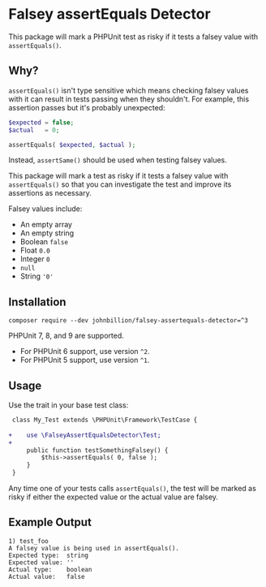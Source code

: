 # Falsey assertEquals Detector

This package will mark a PHPUnit test as risky if it tests a falsey value with `assertEquals()`.

## Why?

`assertEquals()` isn't type sensitive which means checking falsey values with it can result in tests passing when they shouldn't. For example, this assertion passes but it's probably unexpected:

```php
$expected = false;
$actual   = 0;

assertEquals( $expected, $actual );
```

Instead, `assertSame()` should be used when testing falsey values.

This package will mark a test as risky if it tests a falsey value with `assertEquals()` so that you can investigate the test and improve its assertions as necessary.

Falsey values include:

* An empty array
* An empty string
* Boolean `false`
* Float `0.0`
* Integer `0`
* `null`
* String `'0'`

## Installation

```shell
composer require --dev johnbillion/falsey-assertequals-detector=^3
```

PHPUnit 7, 8, and 9 are supported.

* For PHPUnit 6 support, use version `^2`.
* For PHPUnit 5 support, use version `^1`.

## Usage

Use the trait in your base test class:

```diff
 class My_Test extends \PHPUnit\Framework\TestCase {
 
+    use \FalseyAssertEqualsDetector\Test;
+
     public function testSomethingFalsey() {
         $this->assertEquals( 0, false );
     }
 }
```

Any time one of your tests calls `assertEquals()`, the test will be marked as risky if either the expected value or the actual value are falsey.

## Example Output

```
1) test_foo
A falsey value is being used in assertEquals().
Expected type:  string
Expected value: ''
Actual type:    boolean
Actual value:   false
```
